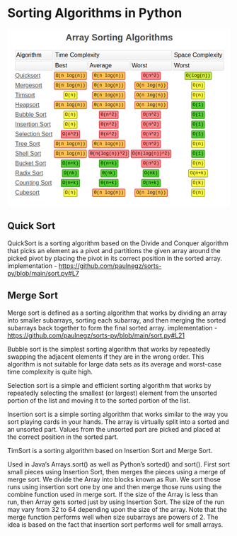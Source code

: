 # Sorting Algorithms in Python

![alt text](https://github.com/paulnegz/sorts-py/blob/main/sorts.png)

## Quick Sort 

QuickSort is a sorting algorithm based on the Divide and Conquer algorithm that picks an element as a pivot and partitions the given array around the picked pivot by placing the pivot in its correct position in the sorted array.
implementation - https://github.com/paulnegz/sorts-py/blob/main/sort.py#L7


## Merge Sort

Merge sort is defined as a sorting algorithm that works by dividing an array into smaller subarrays, sorting each subarray, and then merging the sorted subarrays back together to form the final sorted array.
implementation - https://github.com/paulnegz/sorts-py/blob/main/sort.py#L21


Bubble sort is the simplest sorting algorithm that works by repeatedly swapping the adjacent elements if they are in the wrong order. This algorithm is not suitable for large data sets as its average and worst-case time complexity is quite high.

Selection sort is a simple and efficient sorting algorithm that works by repeatedly selecting the smallest (or largest) element from the unsorted portion of the list and moving it to the sorted portion of the list. 

Insertion sort is a simple sorting algorithm that works similar to the way you sort playing cards in your hands. The array is virtually split into a sorted and an unsorted part. Values from the unsorted part are picked and placed at the correct position in the sorted part.



TimSort is a sorting algorithm based on Insertion Sort and Merge Sort.

Used in Java’s Arrays.sort() as well as Python’s sorted() and sort().
First sort small pieces using Insertion Sort, then merges the pieces using a merge of merge sort.
We divide the Array into blocks known as Run. We sort those runs using insertion sort one by one and then merge those runs using the combine function used in merge sort. If the size of the Array is less than run, then Array gets sorted just by using Insertion Sort. The size of the run may vary from 32 to 64 depending upon the size of the array. Note that the merge function performs well when size subarrays are powers of 2. The idea is based on the fact that insertion sort performs well for small arrays.
